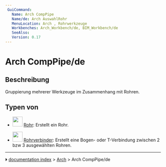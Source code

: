 ```yaml
---
 GuiCommand:
   Name: Arch CompPipe
   Name/de: Arch AuswahlRohr
   MenuLocation: Arch , Rohrwerkzeuge
   Workbenches: Arch_Workbench/de, BIM_Workbench/de
   SeeAlso: 
   Version: 0.17
---
```


# Arch CompPipe/de



## Beschreibung

Gruppierung mehrerer Werkzeuge im Zusammenhang mit Rohren.



## Typen von 

-   <img alt="" src=images/Arch_Pipe.svg  style="width:32px;"> [Rohr](Arch_Pipe/de.md): Erstellt ein Rohr.

-   <img alt="" src=images/Arch_PipeConnector.svg  style="width:32px;"> [Rohrverbinder](Arch_PipeConnector/de.md): Erstellt eine Bogen- oder T-Verbindung zwischen 2 bzw 3 ausgewählten Rohren.



---
⏵ [documentation index](../README.md) > [Arch](Arch_Workbench.md) > Arch CompPipe/de
